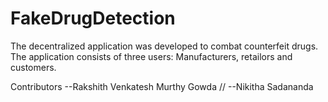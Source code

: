 # FakeDrugDetection

The decentralized application was developed to combat counterfeit drugs. The application consists of three users: Manufacturers, retailors and customers.

Contributors
--Rakshith Venkatesh Murthy Gowda //
--Nikitha Sadananda




